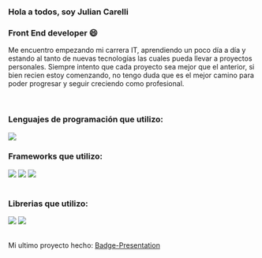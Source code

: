 ### Hola a todos, soy Julian Carelli
### Front End developer 😄

<p>Me encuentro empezando mi carrera IT, aprendiendo un poco día a día y estando al tanto de nuevas tecnologías las cuales pueda llevar a proyectos personales. Siempre intento que cada proyecto sea mejor que el anterior, si bien recien estoy comenzando, no tengo duda que es el mejor camino para poder progresar y seguir creciendo como profesional.</p>

</br>

### Lenguajes de programación que utilizo:
  <img src="https://icon-icons.com/icons2/2108/PNG/32/javascript_icon_130900.png">

</br>

### Frameworks que utilizo:
  <div>
    <img src="https://icon-icons.com/icons2/2415/PNG/32/react_original_logo_icon_146374.png">
    <img src="https://icon-icons.com/icons2/2415/PNG/32/bootstrap_plain_logo_icon_146619.png">
    <img src="https://icon-icons.com/icons2/2107/PNG/32/file_type_jest_snapshot_icon_130513.png">
  </div>

</br>

### Librerias que utilizo:
  <div>
    <img src="https://icon-icons.com/icons2/2107/PNG/32/file_type_sass_icon_130182.png">
    <img src="https://icon-icons.com/icons2/2415/PNG/32/redux_original_logo_icon_146365.png">
  </div>

</br>

Mi ultimo proyecto hecho: <a target="_blank" href="https://badge-presentation.web.app/">Badge-Presentation</a>
